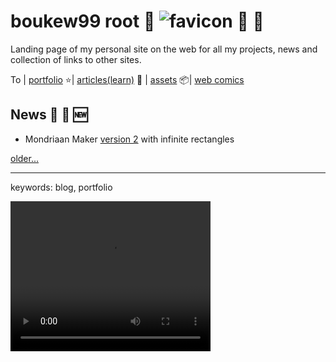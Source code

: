 # boukew99 root 🥦 ![favicon](favicon.ico) 🔖 🔗
Landing page of my personal site on the web for all my projects, news and collection of links to other sites.

To | [portfolio](portfolio.md) ⭐| [articles(learn)](articles.md) 🧻 | [assets](assets) 📦| [web comics](web_comics)

## News 📰 📅 🆕
- Mondriaan Maker [version 2](https://itch.io/embed-upload/6017377?color=fac901) with infinite rectangles

[older...](news.md)

---

keywords: blog, portfolio

<video width="320" height="240" controls>
  <source src="mondriaan_maker.webm" type="video/webm">
  Your browser does not support the video tag.
</video> 
